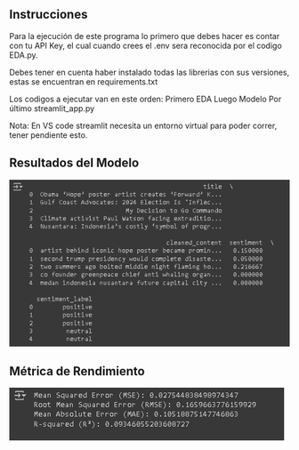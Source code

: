 ## Instrucciones

Para la ejecución de este programa lo primero que debes hacer es contar con tu API Key, el cual cuando crees el .env sera reconocida por el codigo EDA.py.

Debes tener en cuenta haber instalado todas las librerias con sus versiones, estas se encuentran en requirements.txt

Los codigos a ejecutar van en este orden:
Primero EDA
Luego Modelo
Por último streamlit_app.py

Nota: En VS code streamlit necesita un entorno virtual para poder correr, tener pendiente esto.

## Resultados del Modelo

![Resultado del Modelo](./Resultados/Resultados.PNG)

## Métrica de Rendimiento

![Métrica de Rendimiento](./Resultados/Rendimiento.PNG)

